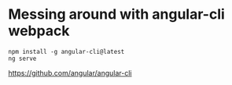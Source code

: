 # Messing around with angular-cli webpack

```
npm install -g angular-cli@latest
ng serve
```

https://github.com/angular/angular-cli